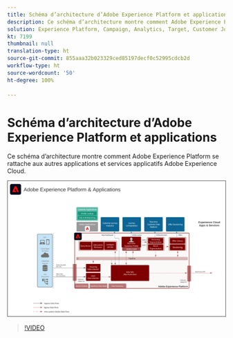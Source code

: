 ```yaml
---
title: Schéma d’architecture d’Adobe Experience Platform et applications
description: Ce schéma d’architecture montre comment Adobe Experience Platform se rattache aux autres applications et services applicatifs Adobe Experience Cloud.
solution: Experience Platform, Campaign, Analytics, Target, Customer Journey Analytics, Journey Orchestration, Offer Decisioning, Real-time Customer Data Platform
kt: 7199
thumbnail: null
translation-type: ht
source-git-commit: 855aaa32b023329ced85197decf0c52995cdcb2d
workflow-type: ht
source-wordcount: '50'
ht-degree: 100%

---
```



# Schéma d’architecture d’Adobe Experience Platform et applications

Ce schéma d’architecture montre comment Adobe Experience Platform se rattache aux autres applications et services applicatifs Adobe Experience Cloud.

<img src="assets/aep+apps.svg" alt="Adobe Experience Platform et applications" style="border:1px solid #4a4a4a" />

>[!VIDEO](https://video.tv.adobe.com/v/32456/?quality=12&learn=on)